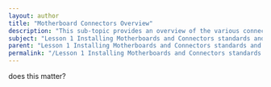```yaml
---
layout: author
title: "Motherboard Connectors Overview"
description: "This sub-topic provides an overview of the various connectors found on a motherboard, which are essential for connecting components within a computer system. It covers the types of connectors including power connectors, data connectors, and various expansion slots. Understanding motherboard connectors is crucial for installing and upgrading components, as each type serves a specific purpose and adheres to particular standards and specifications. This knowledge is fundamental for troubleshooting connectivity issues and ensuring compatibility between devices."
subject: "Lesson 1 Installing Motherboards and Connectors standards and specifications"
parent: "Lesson 1 Installing Motherboards and Connectors standards and specifications"
permalink: "/Lesson 1 Installing Motherboards and Connectors standards and specifications/Motherboard Connectors Overview/"
---
```


does this matter?
